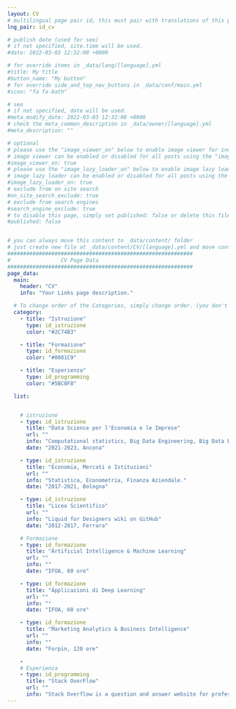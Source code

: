 ```yaml
---
layout: CV
# multilingual page pair id, this must pair with translations of this page. (This name must be unique)
lng_pair: id_cv

# publish date (used for seo)
# if not specified, site.time will be used.
#date: 2022-03-03 12:32:00 +0000

# for override items in _data/lang/[language].yml
#title: My title
#button_name: "My button"
# for override side_and_top_nav_buttons in _data/conf/main.yml
#icon: "fa fa-bath"

# seo
# if not specified, date will be used.
#meta_modify_date: 2022-03-03 12:32:00 +0000
# check the meta_common_description in _data/owner/[language].yml
#meta_description: ""

# optional
# please use the "image_viewer_on" below to enable image viewer for individual pages or posts (_posts/ or [language]/_posts folders).
# image viewer can be enabled or disabled for all posts using the "image_viewer_posts: true" setting in _data/conf/main.yml.
#image_viewer_on: true
# please use the "image_lazy_loader_on" below to enable image lazy loader for individual pages or posts (_posts/ or [language]/_posts folders).
# image lazy loader can be enabled or disabled for all posts using the "image_lazy_loader_posts: true" setting in _data/conf/main.yml.
#image_lazy_loader_on: true
# exclude from on site search
#on_site_search_exclude: true
# exclude from search engines
#search_engine_exclude: true
# to disable this page, simply set published: false or delete this file
#published: false


# you can always move this content to _data/content/ folder
# just create new file at _data/content/CV/[language].yml and move content below.
###########################################################
#                CV Page Data
###########################################################
page_data:
  main:
    header: "CV"
    info: "Your Links page description."

  # To change order of the Categories, simply change order. (you don't need to change list order.)
  category:
    - title: "Istruzione"
      type: id_istruzione
      color: "#2C74B3"

    - title: "Formazione"
      type: id_formazione
      color: "#0081C9"

    - title: "Esperienza"
      type: id_programming
      color: "#5BC0F8"

  list:


    # istruzione
    - type: id_istruzione
      title: "Data Science per l'Economia e le Imprese"
      url: ""
      info: "Computational statistics, Big Data Engineering, Big Data Econometrics."
      date: "2021-2023, Ancona"

    - type: id_istruzione
      title: "Economia, Mercati e Istituzioni"
      url: ""
      info: "Statistica, Econometria, Finanza Aziendale."
      date: "2017-2021, Bologna"

    - type: id_istruzione
      title: "Liceo Scientifico"
      url: ""
      info: "Liquid for Designers wiki on GitHub"
      date: "2012-2017, Ferrara"

    # Formazione
    - type: id_formazione
      title: "Artificial Intelligence & Machine Learning"
      url: ""
      info: ""
      date: "IFOA, 60 ore"

    - type: id_formazione
      title: "Applicazioni di Deep Learning"
      url: ""
      info: ""
      date: "IFOA, 60 ore"

    - type: id_formazione
      title: "Marketing Analytics & Business Intelligence"
      url: ""
      info: ""
      date: "Forpin, 120 ore"

    -
    # Esperienza
    - type: id_programming
      title: "Stack OverFlow"
      url: ""
      info: "Stack Overflow is a question and answer website for professional and enthusiastic programmers."
---
```

